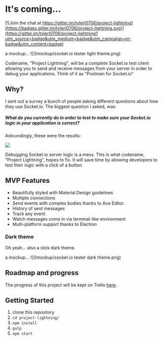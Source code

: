 # It's coming...

[![Join the chat at https://gitter.im/tylerl0706/project-lightning](https://badges.gitter.im/tylerl0706/project-lightning.svg)](https://gitter.im/tylerl0706/project-lightning?utm_source=badge&utm_medium=badge&utm_campaign=pr-badge&utm_content=badge)

a mockup...
![](mockup/socket.io tester light theme.png)

Codename, "Project Lightning", will be a complete Socket.io test client allowing you to send and receive messages from your server in order to debug your applications. Think of it as "Postman for Socket.io"

## Why?

I sent out a survey a bunch of people asking different questions about how they use Socket.io. The biggest question I asked, was:

##### What do you currently do in order to test to make sure your Socket.io logic in your application is correct?

Astoundingly, these were the results:

![](http://i.imgur.com/wrg9y0r.png)

Debugging Socket.io server logic is a mess. This is what codename, "Project Lightning", hopes to fix. It will save time by allowing developers to test their logic with a click of a button.

## MVP Features
* Beautifully styled with Material Design guidelines
* Multiple connections
* Send events with complex bodies thanks to Ace Editor.
* History of sent messages
* Track any event
* Watch messages come in via terminal-like environment
* Multi-platform support thanks to Electron

### Dark theme
Oh yeah... also a slick dark theme.

a mockup...
![](mockup/socket.io tester dark theme.png)

## Roadmap and progress
The progress of this project will be kept on Trello [here](https://trello.com/b/ixMGRAL1/project-lightning).

## Getting Started

1. clone this repository
2. `cd project-lightning/`
3. `npm install`
4. `gulp`
7. `npm start`
